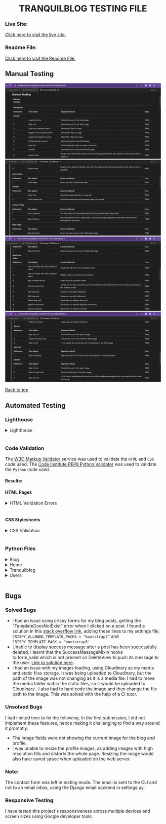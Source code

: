 <h1 align="center">TRANQUILBLOG TESTING FILE</h1>

### **Live Site:**

[Click here to visit the live site.](https://tranquilblog.herokuapp.com/)

### **Readme File:**
[Click here to visit the Readme File.](README.md)

## **Manual Testing**
![Manual Testing](static/media/readme-images/manual-testing-one.png)
![Manual Testing](static/media/readme-images/manual-testing-two.png)
![Manual Testing](static/media/readme-images/manual-testing-three.png)
![Manual Testing](static/media/readme-images/manual-testing-four.png)


[Back to top](#)

## **Automated Testing**

### **Lighthouse**
<details>
<summary>Lighthouse</summary>

![Lighthouse Results](static/media/readme-images/lighthouse.png)

</details><br>

### **Code Validation**
The [W3C Markup Validator](https://validator.w3.org/ "Link to W3C Markup Validator Site") service was used to validate the `HTML` and `CSS` code used. The [Code Institute PEP8 Python Validator](http://pep8online.com/ "Link to the PEP8 Python Validator Site") was used to validate the `Python` code used. 

#### **Results:**

#### **HTML Pages**
<details>
<summary>HTML Validation Errors</summary>

![Errors returned](static/media/readme-images/html-errors.png)

<summary>HTML Validation</summary>

![Validation Results](static/media/readme-images/html-validation.png)

</details><br>

#### **CSS Stylesheets**
<details>

<summary>CSS Validation</summary>

![CSS Validation](static/media/readme-images/css-validation.png)

</details><br>

### **Python Files**
<details>

<summary>Blog</summary>

admin.py
![blog-admin.py](static/media/readme-images/blog-admin.png)

forms.py
![blog-forms.py](static/media/readme-images/blog-forms.png)

models.py
![blog-models.py](static/media/readme-images/blog-models.png)

urls.py
![blog-urls.py](static/media/readme-images/blog-urls.png)

views.py
![blog-views.py](static/media/readme-images/blog-views.png)

</details>

<details>
<summary>Home</summary>

forms.py
![home-forms.py](static/media/readme-images/home-forms.png)

urls.py
![home-urls.py](static/media/readme-images/home-urls.png)

views.py
![home-views.py](static/media/readme-images/home-views.png)

</details>

<details>
<summary>Tranquilblog</summary>

urls.py
![home-urls.py](static/media/readme-images/tranquilblog-urls.png)

</details>

<details>

<summary>Users</summary>

forms.py
![users-forms.py](static/media/readme-images/users-forms.png)

models.py
![users-models.py](static/media/readme-images/users-models.png)

signals.py
![signals-urls.py](static/media/readme-images/signals.png)

views.py
![users-views.py](static/media/readme-images/users-views.png)

</details><br>

## **Bugs**
### **Solved Bugs**
* I had an issue using crispy forms for my blog posts, getting the “TemplateDoesNotExist” error when I clicked on a post. I found a solution in this [stack overflow link](https://stackoverflow.com/questions/24822509/success-message-in-deleteview-not-shown),  adding these lines to my settings file; 
    `CRISPY_ALLOWED_TEMPLATE_PACKS = "bootstrap5”` and
    `CRISPY_TEMPLATE_PACK = 'bootstrap5'`
* Unable to display success message after a post has been successfully deleted. I learnt that the SuccessMessageMixin hooks to form_valid which is not present on DeleteView to push its message to the user. [Link to solution here](https://stackoverflow.com/questions/24822509/success-message-in-deleteview-not-shown). 
* I had an issue with my images loading, using Cloudinary as my media and static files storage. It was being uploaded to Cloudinary, but the path of the image was not changing as it is a media file. I had to move the media folder within the static files, so it would be uploaded to Cloudinary . I also had to hard code the image and then change the file path to the image. This was solved with the help of a CI tutor. 

### **Unsolved Bugs**
I had limited time to fix the following. In the first submission, I did not implement these features, hence making it challenging to find a way around it promptly. 
* The image fields were not showing the current image for the blog and profile. 
* I was unable to resize the profile images, as adding images with high resolution fills and distorts the whole page. Resizing the image would also have saved space when uploaded on the web server. <br>

### **Note:**
The contact form was left in testing mode. The email is sent to the CLI and not to an email inbox, using the Django email backend in settings.py. 


### **Responsive Testing**
I have tested this project's responsiveness across multiple devices and screen sizes using Google developer tools.<br>





